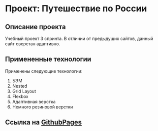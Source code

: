 # Проект: Путешествие по России

## Описание проекта
Учебный проект 3 спринта. В отличии от предыдущих сайтов, данный сайт сверстан адаптивно.

## Примененные технологии
Применены следующие технологии:
1. БЭМ
2. Nested
3. Grid Layout
4. Flexbox
5. Адаптивная верстка
6. Немного резиновой верстки

## Ссылка на [GithubPages](https://kilnourik.github.io/russian-travel/)
